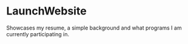 # LaunchWebsite
Showcases my resume, a simple background and what programs I am currently participating in.
